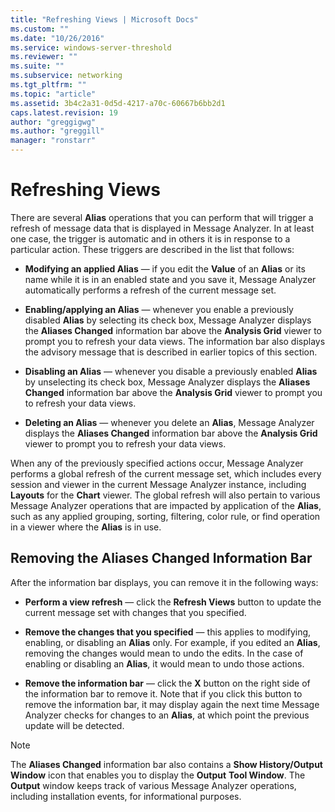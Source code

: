 ```yaml
---
title: "Refreshing Views | Microsoft Docs"
ms.custom: ""
ms.date: "10/26/2016"
ms.service: windows-server-threshold
ms.reviewer: ""
ms.suite: ""
ms.subservice: networking
ms.tgt_pltfrm: ""
ms.topic: "article"
ms.assetid: 3b4c2a31-0d5d-4217-a70c-60667b6bb2d1
caps.latest.revision: 19
author: "greggigwg"
ms.author: "greggill"
manager: "ronstarr"
---
```


# Refreshing Views

There are several **Alias** operations that you can perform that will trigger a refresh of message data that is displayed in Message Analyzer. In at least one case, the trigger is automatic and in others it is in response to a particular action. These triggers are described in the list that follows:  
  
-   **Modifying an applied Alias** — if you edit the **Value** of an **Alias** or its name while it is in an enabled state and you save it, Message Analyzer automatically performs a refresh of the current message set.  
  
-   **Enabling/applying an Alias** — whenever you enable a previously disabled **Alias** by selecting its check box, Message Analyzer displays the **Aliases Changed** information bar above the **Analysis Grid** viewer to prompt you to refresh your data views. The information bar also displays the advisory message that is described in earlier topics of this section.  
  
-   **Disabling an Alias** — whenever you disable a previously enabled **Alias** by unselecting its check box, Message Analyzer displays the **Aliases Changed** information bar above the **Analysis Grid** viewer to prompt you to refresh your data views.  
  
-   **Deleting an Alias** — whenever you delete an **Alias**, Message Analyzer displays the **Aliases Changed** information bar above the **Analysis Grid** viewer to prompt you to refresh your data views.  
  
When any of the previously specified actions occur, Message Analyzer performs a global refresh of the current message set, which includes every session and viewer in the current Message Analyzer instance, including **Layouts** for the **Chart** viewer. The global refresh will also pertain to various Message Analyzer operations that are impacted by application of the **Alias**, such as any applied grouping, sorting, filtering, color rule, or find operation in a viewer where the **Alias** is in use.  
  
## Removing the Aliases Changed Information Bar  

 After the information bar displays, you can remove it in the following ways:  
  
-   **Perform a view refresh** — click the **Refresh Views** button to update the current message set with changes that you specified.  
  
-   **Remove the changes that you specified** — this applies to modifying, enabling, or disabling an **Alias** only. For example, if you edited an **Alias**, removing the changes would mean to undo the edits. In the case of enabling or disabling an **Alias**, it would mean to undo those actions.  
  
-   **Remove the information bar** — click the **X** button on the right side of the information bar to remove it. Note that if you click this button to remove the information bar, it may display again the next time Message Analyzer checks for changes to an **Alias**, at which point the previous update will be detected.  
  
> [!NOTE]
>  The **Aliases Changed** information bar also contains a **Show History/Output Window** icon that enables you to display the **Output** **Tool Window**. The  **Output** window keeps track of various Message Analyzer operations, including installation events, for informational purposes.